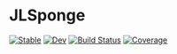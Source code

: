 # JLSponge

[![Stable](https://img.shields.io/badge/docs-stable-blue.svg)](https://AquaIndigo.github.io/JLSponge.jl/stable)
[![Dev](https://img.shields.io/badge/docs-dev-blue.svg)](https://AquaIndigo.github.io/JLSponge.jl/dev)
[![Build Status](https://github.com/AquaIndigo/JLSponge.jl/workflows/CI/badge.svg)](https://github.com/AquaIndigo/JLSponge.jl/actions)
[![Coverage](https://codecov.io/gh/AquaIndigo/JLSponge.jl/branch/main/graph/badge.svg)](https://codecov.io/gh/AquaIndigo/JLSponge.jl)
